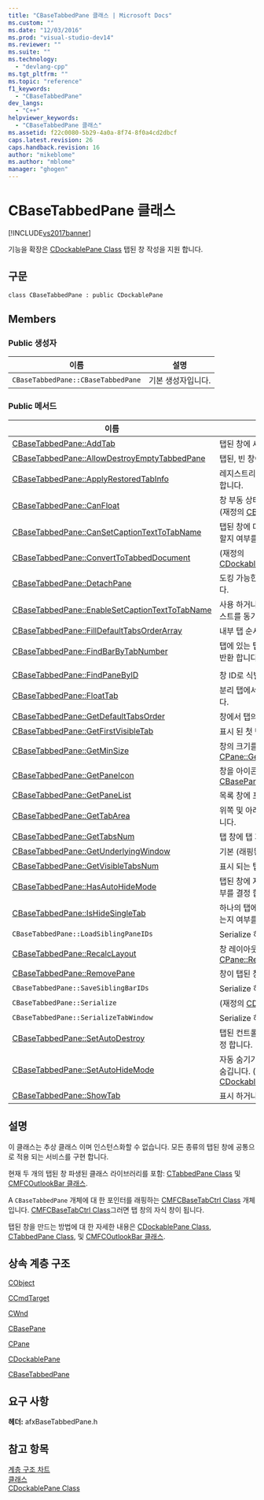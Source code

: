 ```yaml
---
title: "CBaseTabbedPane 클래스 | Microsoft Docs"
ms.custom: ""
ms.date: "12/03/2016"
ms.prod: "visual-studio-dev14"
ms.reviewer: ""
ms.suite: ""
ms.technology: 
  - "devlang-cpp"
ms.tgt_pltfrm: ""
ms.topic: "reference"
f1_keywords: 
  - "CBaseTabbedPane"
dev_langs: 
  - "C++"
helpviewer_keywords: 
  - "CBaseTabbedPane 클래스"
ms.assetid: f22c0080-5b29-4a0a-8f74-8f0a4cd2dbcf
caps.latest.revision: 26
caps.handback.revision: 16
author: "mikeblome"
ms.author: "mblome"
manager: "ghogen"
---
```

# CBaseTabbedPane 클래스
[!INCLUDE[vs2017banner](../../assembler/inline/includes/vs2017banner.md)]

기능을 확장은 [CDockablePane Class](../../mfc/reference/cdockablepane-class.md) 탭된 창 작성을 지원 합니다.  
  
## 구문  
  
```  
class CBaseTabbedPane : public CDockablePane  
```  
  
## Members  
  
### Public 생성자  
  
|이름|설명|  
|--------|--------|  
|`CBaseTabbedPane::CBaseTabbedPane`|기본 생성자입니다.|  
  
### Public 메서드  
  
|이름|설명|  
|--------|--------|  
|[CBaseTabbedPane::AddTab](../Topic/CBaseTabbedPane::AddTab.md)|탭된 창에 새 탭을 추가합니다.|  
|[CBaseTabbedPane::AllowDestroyEmptyTabbedPane](../Topic/CBaseTabbedPane::AllowDestroyEmptyTabbedPane.md)|탭된, 빈 창이 소멸 될 수 있는지 여부를 지정 합니다.|  
|[CBaseTabbedPane::ApplyRestoredTabInfo](../Topic/CBaseTabbedPane::ApplyRestoredTabInfo.md)|레지스트리에서 탭된 창에 로드 하는 탭 설정을 적용 합니다.|  
|[CBaseTabbedPane::CanFloat](../Topic/CBaseTabbedPane::CanFloat.md)|창 부동 상태로 있을 수 있는지 여부를 결정 합니다.  \(재정의 [CBasePane::CanFloat](../Topic/CBasePane::CanFloat.md).\)|  
|[CBaseTabbedPane::CanSetCaptionTextToTabName](../Topic/CBaseTabbedPane::CanSetCaptionTextToTabName.md)|탭된 창에 대 한 캡션 같은 텍스트를 활성 탭으로 표시할지 여부를 결정 합니다.|  
|[CBaseTabbedPane::ConvertToTabbedDocument](../Topic/CBaseTabbedPane::ConvertToTabbedDocument.md)|\(재정의 [CDockablePane::ConvertToTabbedDocument](../Topic/CDockablePane::ConvertToTabbedDocument.md).\)|  
|[CBaseTabbedPane::DetachPane](../Topic/CBaseTabbedPane::DetachPane.md)|도킹 가능한 창을 하나 이상 탭 MDI 문서를 변환합니다.|  
|[CBaseTabbedPane::EnableSetCaptionTextToTabName](../Topic/CBaseTabbedPane::EnableSetCaptionTextToTabName.md)|사용 하거나 창의 탭 활성 탭 레이블 텍스트와 캡션 텍스트를 동기화 할 수 없습니다.|  
|[CBaseTabbedPane::FillDefaultTabsOrderArray](../Topic/CBaseTabbedPane::FillDefaultTabsOrderArray.md)|내부 탭 순서를 기본 상태로 복원합니다.|  
|[CBaseTabbedPane::FindBarByTabNumber](../Topic/CBaseTabbedPane::FindBarByTabNumber.md)|탭에 있는 탭부터 탭 인덱스로 식별 되는 경우는 창을 반환 합니다.|  
|||  
|[CBaseTabbedPane::FindPaneByID](../Topic/CBaseTabbedPane::FindPaneByID.md)|창 ID로 식별 되는 창을 반환 합니다.|  
|[CBaseTabbedPane::FloatTab](../Topic/CBaseTabbedPane::FloatTab.md)|분리 탭에서 현재 창 있으면만 창을 입력판이 놓입니다.|  
|[CBaseTabbedPane::GetDefaultTabsOrder](../Topic/CBaseTabbedPane::GetDefaultTabsOrder.md)|창에서 탭의 기본 순서를 반환합니다.|  
|[CBaseTabbedPane::GetFirstVisibleTab](../Topic/CBaseTabbedPane::GetFirstVisibleTab.md)|표시 된 첫 번째 탭에 대 한 포인터를 검색합니다.|  
|[CBaseTabbedPane::GetMinSize](../Topic/CBaseTabbedPane::GetMinSize.md)|창의 크기를 허용 되는 최소값을 검색 합니다.  \(재정의 [CPane::GetMinSize](../Topic/CPane::GetMinSize.md).\)|  
|[CBaseTabbedPane::GetPaneIcon](../Topic/CBaseTabbedPane::GetPaneIcon.md)|창을 아이콘으로 핸들을 반환합니다.  \(재정의 [CBasePane::GetPaneIcon](../Topic/CBasePane::GetPaneIcon.md).\)|  
|[CBaseTabbedPane::GetPaneList](../Topic/CBaseTabbedPane::GetPaneList.md)|목록 창에 포함 된 탭된 창에 반환 합니다.|  
|[CBaseTabbedPane::GetTabArea](../Topic/CBaseTabbedPane::GetTabArea.md)|위쪽 및 아래쪽 탭 영역에 대 한 경계 사각형을 반환합니다.|  
|[CBaseTabbedPane::GetTabsNum](../Topic/CBaseTabbedPane::GetTabsNum.md)|탭 창에 탭 개수를 반환 합니다.|  
|[CBaseTabbedPane::GetUnderlyingWindow](../Topic/CBaseTabbedPane::GetUnderlyingWindow.md)|기본 \(래핑된\) 탭 창을 가져옵니다.|  
|[CBaseTabbedPane::GetVisibleTabsNum](../Topic/CBaseTabbedPane::GetVisibleTabsNum.md)|표시 되는 탭의 개수를 반환 합니다.|  
|[CBaseTabbedPane::HasAutoHideMode](../Topic/CBaseTabbedPane::HasAutoHideMode.md)|탭된 창에 자동 숨기기 모드로 전환할 수 있습니다 여부를 결정 합니다.|  
|[CBaseTabbedPane::IsHideSingleTab](../Topic/CBaseTabbedPane::IsHideSingleTab.md)|하나의 탭에 표시 됩니다 경우에 탭된 창에 숨겨져 있는지 여부를 결정 합니다.|  
|`CBaseTabbedPane::LoadSiblingPaneIDs`|Serialize 하는 동안 내부적으로 사용 합니다.|  
|[CBaseTabbedPane::RecalcLayout](../Topic/CBaseTabbedPane::RecalcLayout.md)|창 레이아웃 정보가 다시 계산 됩니다.  \(재정의 [CPane::RecalcLayout](../Topic/CPane::RecalcLayout.md).\)|  
|[CBaseTabbedPane::RemovePane](../Topic/CBaseTabbedPane::RemovePane.md)|창이 탭된 창에서 제거 됩니다.|  
|`CBaseTabbedPane::SaveSiblingBarIDs`|Serialize 하는 동안 내부적으로 사용 합니다.|  
|`CBaseTabbedPane::Serialize`|\(재정의 [CDockablePane::Serialize](http://msdn.microsoft.com/ko-kr/09787e59-e446-4e76-894b-206d303dcfd6).\)|  
|`CBaseTabbedPane::SerializeTabWindow`|Serialize 하는 동안 내부적으로 사용 합니다.|  
|[CBaseTabbedPane::SetAutoDestroy](../Topic/CBaseTabbedPane::SetAutoDestroy.md)|탭된 컨트롤 막대에 자동으로 소멸 됩니다 여부를 결정 합니다.|  
|[CBaseTabbedPane::SetAutoHideMode](../Topic/CBaseTabbedPane::SetAutoHideMode.md)|자동 숨기기 모드로 하 고 사이 도킹 창을 표시 하거나 숨깁니다.  \(재정의 [CDockablePane::SetAutoHideMode](../Topic/CDockablePane::SetAutoHideMode.md).\)|  
|[CBaseTabbedPane::ShowTab](../Topic/CBaseTabbedPane::ShowTab.md)|표시 하거나 탭을 숨깁니다.|  
  
## 설명  
 이 클래스는 추상 클래스 이며 인스턴스화할 수 없습니다.  모든 종류의 탭된 창에 공통으로 적용 되는 서비스를 구현 합니다.  
  
 현재 두 개의 탭된 창 파생된 클래스 라이브러리를 포함: [CTabbedPane Class](../../mfc/reference/ctabbedpane-class.md) 및 [CMFCOutlookBar 클래스](../../mfc/reference/cmfcoutlookbar-class.md).  
  
 A `CBaseTabbedPane` 개체에 대 한 포인터를 래핑하는 [CMFCBaseTabCtrl Class](../../mfc/reference/cmfcbasetabctrl-class.md) 개체입니다.  [CMFCBaseTabCtrl Class](../../mfc/reference/cmfcbasetabctrl-class.md)그러면 탭 창의 자식 창이 됩니다.  
  
 탭된 창을 만드는 방법에 대 한 자세한 내용은 [CDockablePane Class](../../mfc/reference/cdockablepane-class.md), [CTabbedPane Class](../../mfc/reference/ctabbedpane-class.md), 및 [CMFCOutlookBar 클래스](../../mfc/reference/cmfcoutlookbar-class.md).  
  
## 상속 계층 구조  
 [CObject](../../mfc/reference/cobject-class.md)  
  
 [CCmdTarget](../../mfc/reference/ccmdtarget-class.md)  
  
 [CWnd](../../mfc/reference/cwnd-class.md)  
  
 [CBasePane](../../mfc/reference/cbasepane-class.md)  
  
 [CPane](../../mfc/reference/cpane-class.md)  
  
 [CDockablePane](../../mfc/reference/cdockablepane-class.md)  
  
 [CBaseTabbedPane](../../mfc/reference/cbasetabbedpane-class.md)  
  
## 요구 사항  
 **헤더:** afxBaseTabbedPane.h  
  
## 참고 항목  
 [계층 구조 차트](../../mfc/hierarchy-chart.md)   
 [클래스](../../mfc/reference/mfc-classes.md)   
 [CDockablePane Class](../../mfc/reference/cdockablepane-class.md)